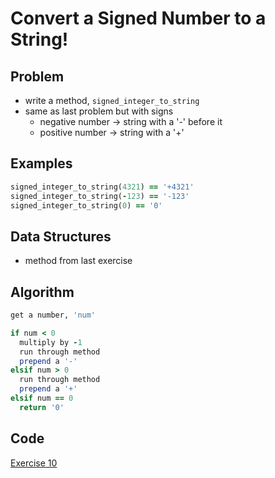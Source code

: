 # Convert a Signed Number to a String!

## Problem

- write a method, `signed_integer_to_string`
- same as last problem but with signs
  - negative number -> string with a '-' before it
  - positive number -> string with a '+'

## Examples

```ruby
signed_integer_to_string(4321) == '+4321'
signed_integer_to_string(-123) == '-123'
signed_integer_to_string(0) == '0'
```

## Data Structures

- method from last exercise

## Algorithm

```ruby
get a number, 'num'

if num < 0
  multiply by -1
  run through method
  prepend a '-'
elsif num > 0
  run through method
  prepend a '+'
elsif num == 0
  return '0'
```

## Code
[Exercise 10](/exercise_10.rb)